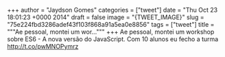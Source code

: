 
+++
author = "Jaydson Gomes"
categories = ["tweet"]
date = "Thu Oct 23 18:01:23 +0000 2014"
draft = false
image = "{TWEET_IMAGE}"
slug = "75e224fbd3286adef43f103f868a91a5ea0e8856"
tags = ["tweet"]
title = """Ae pessoal, montei um wor..."""
+++
Ae pessoal, montei um workshop sobre ES6 - A nova versão do JavaScript. Com 10 alunos eu fecho a turma http://t.co/pwMNOPymrz
